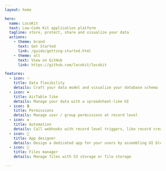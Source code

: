 ```yaml
---
layout: home

hero:
  name: LocoKit
  text: Low-Code Kit application platform
  tagline: store, protect, share and visualize your data
  actions:
    - theme: brand
      text: Get Started
      link: /guide/getting-started.html
    - theme: alt
      text: View on GitHub
      link: https://github.com/locokit/locokit

features:
  - icon: ✨
    title: Data flexibility
    details: Craft your data model and visualize your database schema
  - icon: ❤️
    title: AirTable like
    details: Manage your data with a spreadsheet-like UI
  - icon: 🔒
    title: Permissions
    details: Manage user / group permissions at record level
  - icon: ⚙️
    title: Automation
    details: Call webhooks with record level triggers, like record creation, record update, or field level
  - icon: 🎉
    title: App designer
    details: Design a dedicated app for your users by assembling UI blocks and data blocks
  - icon: 📁
    title: Files manager
    details: Manage files with S3 storage or file storage

---
```

